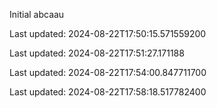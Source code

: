 Initial abcaau


Last updated: 2024-08-22T17:50:15.571559200

Last updated: 2024-08-22T17:51:27.171188

Last updated: 2024-08-22T17:54:00.847711700

Last updated: 2024-08-22T17:58:18.517782400